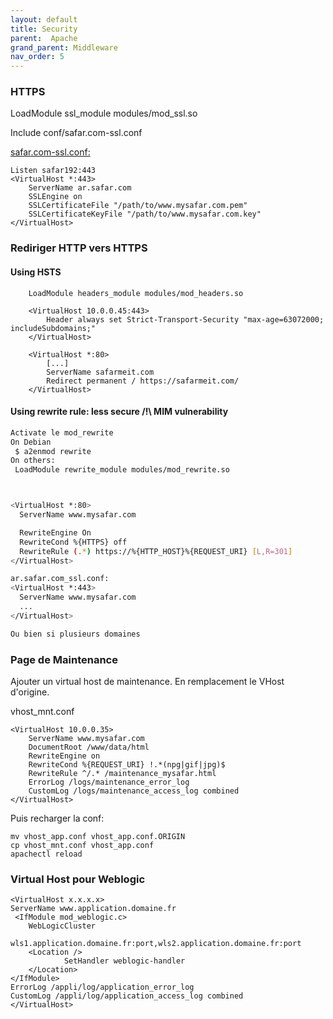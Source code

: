 ```yaml
---
layout: default
title: Security
parent:  Apache
grand_parent: Middleware
nav_order: 5
---
```


### HTTPS

LoadModule ssl_module modules/mod_ssl.so

Include conf/safar.com-ssl.conf

<ins>safar.com-ssl.conf:</ins>

	Listen safar192:443
	<VirtualHost *:443>
	    ServerName ar.safar.com
	    SSLEngine on
	    SSLCertificateFile "/path/to/www.mysafar.com.pem"
	    SSLCertificateKeyFile "/path/to/www.mysafar.com.key"
	</VirtualHost>



### Rediriger HTTP vers HTTPS 
#### Using HSTS
```
	LoadModule headers_module modules/mod_headers.so

	<VirtualHost 10.0.0.45:443>
		Header always set Strict-Transport-Security "max-age=63072000; includeSubdomains;"
	</VirtualHost>

	<VirtualHost *:80>
		[...]
		ServerName safarmeit.com
		Redirect permanent / https://safarmeit.com/
	</VirtualHost>
```

#### Using rewrite rule: less secure /!\ MIM vulnerability
```sh
Activate le mod_rewrite
On Debian
 $ a2enmod rewrite
On others:
 LoadModule rewrite_module modules/mod_rewrite.so



<VirtualHost *:80>
  ServerName www.mysafar.com

  RewriteEngine On
  RewriteCond %{HTTPS} off
  RewriteRule (.*) https://%{HTTP_HOST}%{REQUEST_URI} [L,R=301] 
</VirtualHost>

ar.safar.com_ssl.conf:
<VirtualHost *:443>
  ServerName www.mysafar.com
  ...
</VirtualHost>

Ou bien si plusieurs domaines

```


### Page de Maintenance
Ajouter un virtual host de maintenance. En remplacement le VHost d'origine.

vhost_mnt.conf
```
<VirtualHost 10.0.0.35>
    ServerName www.mysafar.com
    DocumentRoot /www/data/html
    RewriteEngine on
    RewriteCond %{REQUEST_URI} !.*(npg|gif|jpg)$
    RewriteRule ^/.* /maintenance_mysafar.html
    ErrorLog /logs/maintenance_error_log
    CustomLog /logs/maintenance_access_log combined
</VirtualHost>
```

Puis recharger la conf:
	
	mv vhost_app.conf vhost_app.conf.ORIGIN
	cp vhost_mnt.conf vhost_app.conf
    apachectl reload

### Virtual Host pour Weblogic
	<VirtualHost x.x.x.x>
    ServerName www.application.domaine.fr
     <IfModule mod_weblogic.c>
        WebLogicCluster
               wls1.application.domaine.fr:port,wls2.application.domaine.fr:port
        <Location />
                SetHandler weblogic-handler
        </Location>
    </IfModule>
    ErrorLog /appli/log/application_error_log
    CustomLog /appli/log/application_access_log combined
	</VirtualHost>



